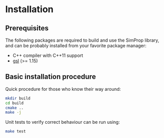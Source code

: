# Installation

## Prerequisites

The following packages are required to build and use the SimProp library, and can be probably installed from your favorite package manager:

- C++ compiler with C++11 support
- [gsl](http://www.gnu.org/software/gsl/) (>= 1.15)

## Basic installation procedure 

Quick procedure for those who know their way around:
```sh
mkdir build
cd build
cmake ..
make -j
```

Unit tests to verify correct behaviour can be run using:

```sh
make test
```







